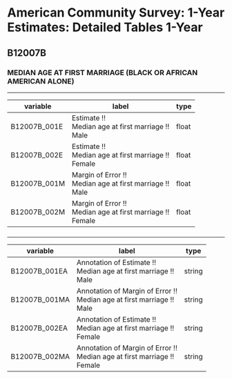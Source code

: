 # American Community Survey: 1-Year Estimates: Detailed Tables 1-Year

## B12007B

### MEDIAN AGE AT FIRST MARRIAGE (BLACK OR AFRICAN AMERICAN ALONE)

___

| variable | label | type |
| ----- | ----- | ----- |
| B12007B_001E | Estimate !!<br>Median age at first marriage !!<br>Male | float |
| B12007B_002E | Estimate !!<br>Median age at first marriage !!<br>Female | float |
| B12007B_001M | Margin of Error !!<br>Median age at first marriage !!<br>Male | float |
| B12007B_002M | Margin of Error !!<br>Median age at first marriage !!<br>Female | float |
### 

___

| variable | label | type |
| ----- | ----- | ----- |
| B12007B_001EA | Annotation of Estimate !!<br>Median age at first marriage !!<br>Male | string |
| B12007B_001MA | Annotation of Margin of Error !!<br>Median age at first marriage !!<br>Male | string |
| B12007B_002EA | Annotation of Estimate !!<br>Median age at first marriage !!<br>Female | string |
| B12007B_002MA | Annotation of Margin of Error !!<br>Median age at first marriage !!<br>Female | string |

